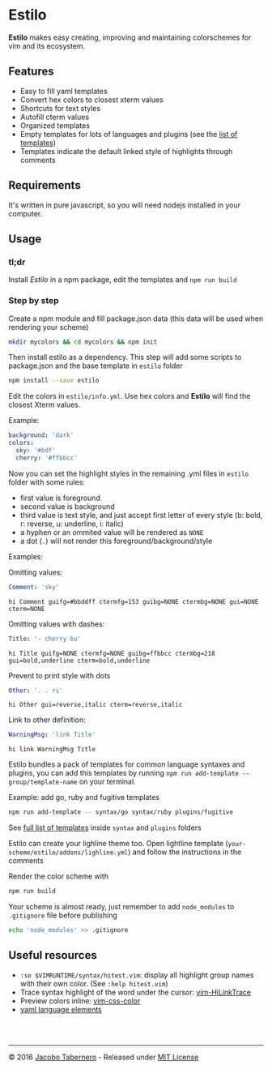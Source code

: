 Estilo
======

**Estilo** makes easy creating, improving and maintaining colorschemes for vim and its ecosystem.

## Features

- Easy to fill yaml templates
- Convert hex colors to closest xterm values
- Shortcuts for text styles
- Autofill cterm values
- Organized templates
- Empty templates for lots of languages and plugins (see the [list of templates](https://github.com/jacoborus/estilo/tree/master/base))
- Templates indicate the default linked style of highlights through comments

## Requirements

It's written in pure javascript, so you will need nodejs installed in your computer.

## Usage

### tl;dr

Install *Estilo* in a npm package, edit the templates and `npm run build`

### Step by step

Create a npm module and fill package.json data (this data will be used when rendering your scheme)

```sh
mkdir mycolors && cd mycolors && npm init
```

Then install estilo as a dependency. This step will add some scripts to package.json and the base template in `estilo` folder

```sh
npm install --save estilo
```

Edit the colors in `estilo/info.yml`. Use hex colors and **Estilo** will find the closest Xterm values.

Example:

```yaml
background: 'dark'
colors:
  sky: '#bdf'
  cherry: '#ffbbcc'
```

Now you can set the highlight styles in the remaining .yml files in `estilo` folder with some rules:

- first value is foreground
- second value is background
- third value is text style, and just accept first letter of every style (b: bold, r: reverse, u: underline, i: italic)
- a hyphen or an ommited value will be rendered as `NONE`
- a dot (`.`) will not render this foreground/background/style

Examples:

Omitting values:

```yaml
Comment: 'sky'
```

```vim
hi Comment guifg=#bbddff ctermfg=153 guibg=NONE ctermbg=NONE gui=NONE cterm=NONE
```

Omitting values with dashes:

```yaml
Title: '- cherry bu'
```

```vim
hi Title guifg=NONE ctermfg=NONE guibg=ffbbcc ctermbg=218 gui=bold,underline cterm=bold,underline
```

Prevent to print style with dots

```yaml
Other: '. . ri'
```

```vim
hi Other gui=reverse,italic cterm=reverse,italic
```

Link to other definition:

```yaml
WarningMsg: 'link Title'
```

```vim
hi link WarningMsg Title
```

Estilo bundles a pack of templates for common language syntaxes and plugins, you can add this templates by running `npm run add-template -- group/template-name` on your terminal. 

Example: add go, ruby and fugitive templates

```sh
npm run add-template -- syntax/go syntax/ruby plugins/fugitive
```

See [full list of templates](https://github.com/jacoborus/estilo/tree/master/base) inside `syntax` and `plugins` folders


Estilo can create your lighline theme too. Open lightline template (`your-scheme/estilo/addons/lighline.yml`) and follow the instructions in the comments

Render the color scheme with

```sh
npm run build
```

Your scheme is almost ready, just remember to add `node_modules` to `.gitignore` file before publishing

```sh
echo 'node_modules' >> .gitignore
```

## Useful resources

- `:so $VIMRUNTIME/syntax/hitest.vim`: display all highlight group names with their own color. (See `:help hitest.vim`)
- Trace syntax highlight of the word under the cursor: [vim-HiLinkTrace](https://github.com/gerw/vim-HiLinkTrace)
- Preview colors inline: [vim-css-color](https://github.com/skammer/vim-css-color)
- [yaml language elements](https://en.wikipedia.org/wiki/YAML#Language_elements<Paste>)

<br><br>

---

© 2016 [Jacobo Tabernero](https://github.com/jacoborus) - Released under [MIT License](https://raw.github.com/jacoborus/estilo/master/LICENSE)
